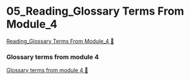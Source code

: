 # 05_Reading_Glossary Terms From Module_4

[Reading_Glossary Terms From Module_4 &#128279;](https://www.coursera.org/learn/introduction-to-security-principles-in-cloud-computing/supplement/3Vdfd/glossary-terms-from-module-4)

### Glossary terms from module 4

[Glossary terms from module 4 🔗](https://1drv.ms/b/c/526c45566c8c239a/ESQM90ZnESVNpyReeCENqXkBiyV3Z8qrtdoJxgu8oKhK9g?e=s7GwYj)
